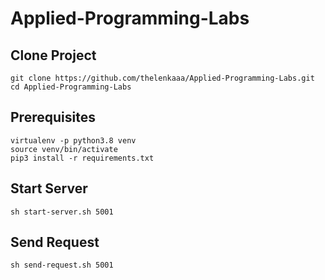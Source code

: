 # Applied-Programming-Labs
## Clone Project
```
git clone https://github.com/thelenkaaa/Applied-Programming-Labs.git
cd Applied-Programming-Labs
```
## Prerequisites
```
virtualenv -p python3.8 venv
source venv/bin/activate
pip3 install -r requirements.txt
```
## Start Server
```
sh start-server.sh 5001
```
## Send Request
```
sh send-request.sh 5001
```
